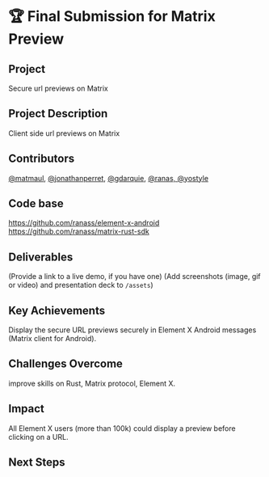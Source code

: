 # 🏆 Final Submission for Matrix Preview

## Project
Secure url previews on Matrix

## Project Description
Client side url previews on Matrix


## Contributors
<a href="https://github.com/matmaul">@matmaul</a>, <a href="https://github.com/jonathanperret">@jonathanperret</a>, <a href="https://github.com/gdarquie">@gdarquie</a>, <a href="https://github.com/ranas">@ranas, <a href="https://github.com/yostyle">@yostyle</a>

## Code base
https://github.com/ranass/element-x-android
https://github.com/ranass/matrix-rust-sdk

## Deliverables 
(Provide a link to a live demo, if you have one)
(Add screenshots (image, gif or video) and presentation deck to `/assets`)

## Key Achievements
Display the secure URL previews securely in Element X Android messages (Matrix client for Android).

## Challenges Overcome
improve skills on Rust, Matrix protocol, Element X.

## Impact
All Element X users (more than 100k) could display a preview before clicking on a URL.

## Next Steps

